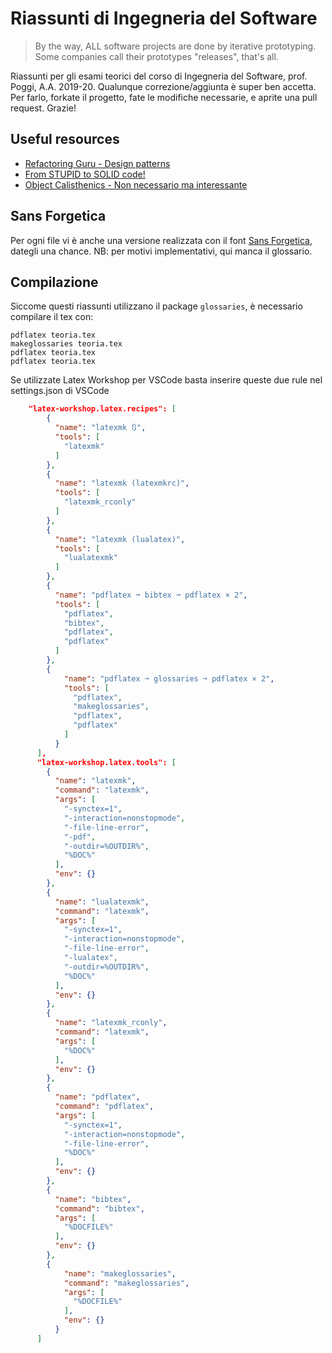 # Riassunti di Ingegneria del Software
>By the way, ALL software projects are done by iterative prototyping.
>Some companies call their prototypes "releases", that's all.

Riassunti per gli esami teorici del corso di Ingegneria del Software, prof. Poggi, A.A. 2019-20.
Qualunque correzione/aggiunta è super ben accetta. Per farlo, forkate il progetto, fate le modifiche necessarie, e aprite una pull request.
Grazie!
## Useful resources
* [Refactoring Guru - Design patterns](https://refactoring.guru/design-patterns)
* [From STUPID to SOLID code!](https://williamdurand.fr/2013/07/30/from-stupid-to-solid-code/)
* [Object Calisthenics - Non necessario ma interessante](https://williamdurand.fr/2013/06/03/object-calisthenics)

## Sans Forgetica
Per ogni file vi è anche una versione realizzata con il font [Sans Forgetica](https://sansforgetica.rmit/), dategli una chance. NB: per motivi implementativi, qui manca il glossario.

## Compilazione
Siccome questi riassunti utilizzano il package `glossaries`, è necessario compilare il tex con:
```
pdflatex teoria.tex
makeglossaries teoria.tex
pdflatex teoria.tex
pdflatex teoria.tex
```

Se utilizzate Latex Workshop per VSCode basta inserire queste due rule nel settings.json di VSCode
```json
    "latex-workshop.latex.recipes": [
        {
          "name": "latexmk 🔃",
          "tools": [
            "latexmk"
          ]
        },
        {
          "name": "latexmk (latexmkrc)",
          "tools": [
            "latexmk_rconly"
          ]
        },
        {
          "name": "latexmk (lualatex)",
          "tools": [
            "lualatexmk"
          ]
        },
        {
          "name": "pdflatex ➞ bibtex ➞ pdflatex × 2",
          "tools": [
            "pdflatex",
            "bibtex",
            "pdflatex",
            "pdflatex"
          ]
        },        
        {
            "name": "pdflatex ➞ glossaries ➞ pdflatex × 2",
            "tools": [
              "pdflatex",
              "makeglossaries",
              "pdflatex",
              "pdflatex"
            ]
          }
      ],
      "latex-workshop.latex.tools": [
        {
          "name": "latexmk",
          "command": "latexmk",
          "args": [
            "-synctex=1",
            "-interaction=nonstopmode",
            "-file-line-error",
            "-pdf",
            "-outdir=%OUTDIR%",
            "%DOC%"
          ],
          "env": {}
        },
        {
          "name": "lualatexmk",
          "command": "latexmk",
          "args": [
            "-synctex=1",
            "-interaction=nonstopmode",
            "-file-line-error",
            "-lualatex",
            "-outdir=%OUTDIR%",
            "%DOC%"
          ],
          "env": {}
        },
        {
          "name": "latexmk_rconly",
          "command": "latexmk",
          "args": [
            "%DOC%"
          ],
          "env": {}
        },
        {
          "name": "pdflatex",
          "command": "pdflatex",
          "args": [
            "-synctex=1",
            "-interaction=nonstopmode",
            "-file-line-error",
            "%DOC%"
          ],
          "env": {}
        },
        {
          "name": "bibtex",
          "command": "bibtex",
          "args": [
            "%DOCFILE%"
          ],
          "env": {}
        },
        {
            "name": "makeglossaries",
            "command": "makeglossaries",
            "args": [
              "%DOCFILE%"
            ],
            "env": {}
          }
      ]
```
